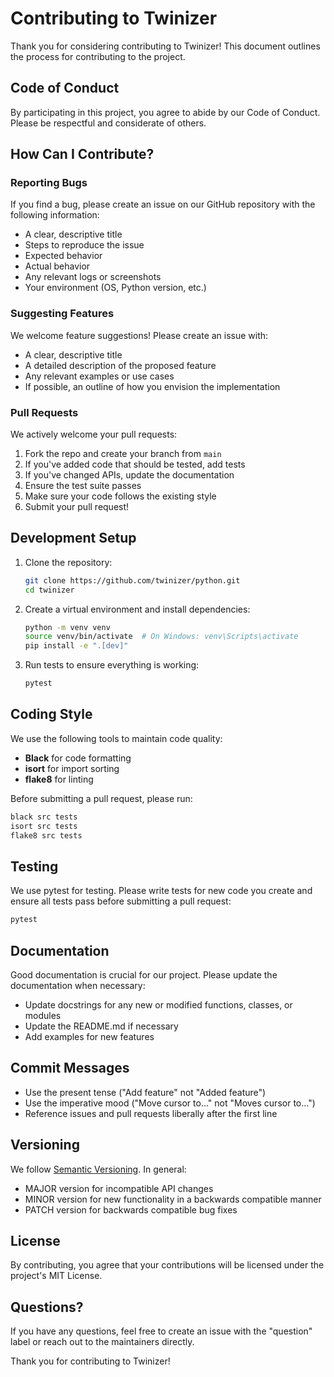 # Contributing to Twinizer

Thank you for considering contributing to Twinizer! This document outlines the process for contributing to the project.

## Code of Conduct

By participating in this project, you agree to abide by our Code of Conduct. Please be respectful and considerate of others.

## How Can I Contribute?

### Reporting Bugs

If you find a bug, please create an issue on our GitHub repository with the following information:

- A clear, descriptive title
- Steps to reproduce the issue
- Expected behavior
- Actual behavior
- Any relevant logs or screenshots
- Your environment (OS, Python version, etc.)

### Suggesting Features

We welcome feature suggestions! Please create an issue with:

- A clear, descriptive title
- A detailed description of the proposed feature
- Any relevant examples or use cases
- If possible, an outline of how you envision the implementation

### Pull Requests

We actively welcome your pull requests:

1. Fork the repo and create your branch from `main`
2. If you've added code that should be tested, add tests
3. If you've changed APIs, update the documentation
4. Ensure the test suite passes
5. Make sure your code follows the existing style
6. Submit your pull request!

## Development Setup

1. Clone the repository:
   ```bash
   git clone https://github.com/twinizer/python.git
   cd twinizer
   ```

2. Create a virtual environment and install dependencies:
   ```bash
   python -m venv venv
   source venv/bin/activate  # On Windows: venv\Scripts\activate
   pip install -e ".[dev]"
   ```

3. Run tests to ensure everything is working:
   ```bash
   pytest
   ```

## Coding Style

We use the following tools to maintain code quality:

- **Black** for code formatting
- **isort** for import sorting
- **flake8** for linting

Before submitting a pull request, please run:

```bash
black src tests
isort src tests
flake8 src tests
```

## Testing

We use pytest for testing. Please write tests for new code you create and ensure all tests pass before submitting a pull request:

```bash
pytest
```

## Documentation

Good documentation is crucial for our project. Please update the documentation when necessary:

- Update docstrings for any new or modified functions, classes, or modules
- Update the README.md if necessary
- Add examples for new features

## Commit Messages

- Use the present tense ("Add feature" not "Added feature")
- Use the imperative mood ("Move cursor to..." not "Moves cursor to...")
- Reference issues and pull requests liberally after the first line

## Versioning

We follow [Semantic Versioning](https://semver.org/). In general:

- MAJOR version for incompatible API changes
- MINOR version for new functionality in a backwards compatible manner
- PATCH version for backwards compatible bug fixes

## License

By contributing, you agree that your contributions will be licensed under the project's MIT License.

## Questions?

If you have any questions, feel free to create an issue with the "question" label or reach out to the maintainers directly.

Thank you for contributing to Twinizer!
